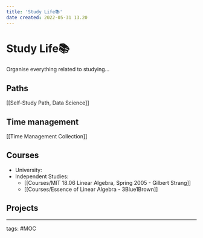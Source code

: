 ```yaml
---
title: 'Study Life📚'
date created: 2022-05-31 13.20
---
```

# Study Life📚

Organise everything related to studying...

## Paths
[[Self-Study Path, Data Science]]

## Time management
[[Time Management Collection]]

## Courses
- University:
- Independent Studies:
	- [[Courses/MIT 18.06 Linear Algebra, Spring 2005 - Gilbert Strang]]
	- [[Courses/Essence of Linear Algebra - 3Blue1Brown]]

## Projects

---
tags: #MOC